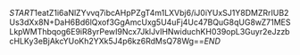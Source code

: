 $START$1eatZ1i6aNlZYvvq7ibcAHpPZgT4m1LXVbj6/iJ0iYUxSJ1Y8DMZRrIUB2Us3dXx8N+DaH6Bd6lQxof3GgAmcUxg5U4uFj4Uc47BQuG8qUG8wZ71MESLkpWMThbqog6E9iR8yrPewI9Ncx7JklJvIHNwiduchKH039opL3Guyr2eJzzbcHLKy3eBjAkcYUoKh2YXk5J4p6kz6RdMsQ78Wg==$END$